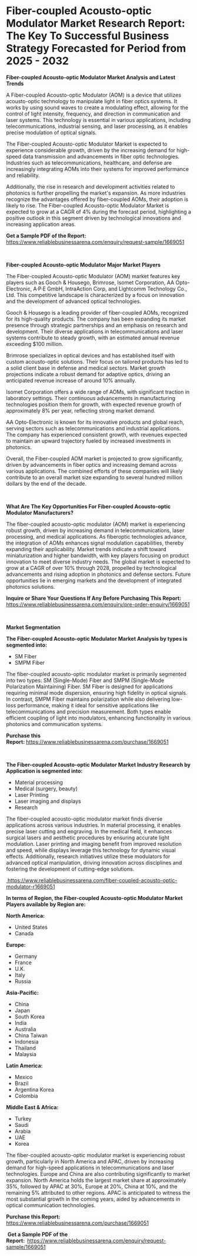 <p><h1>Fiber-coupled Acousto-optic Modulator Market Research Report: The Key To Successful Business Strategy Forecasted for Period from 2025 - 2032</h1></p><p><strong>Fiber-coupled Acousto-optic Modulator Market Analysis and Latest Trends</strong></p>
<p><p>A Fiber-coupled Acousto-optic Modulator (AOM) is a device that utilizes acousto-optic technology to manipulate light in fiber optics systems. It works by using sound waves to create a modulating effect, allowing for the control of light intensity, frequency, and direction in communication and laser systems. This technology is essential in various applications, including telecommunications, industrial sensing, and laser processing, as it enables precise modulation of optical signals.</p><p>The Fiber-coupled Acousto-optic Modulator Market is expected to experience considerable growth, driven by the increasing demand for high-speed data transmission and advancements in fiber optic technologies. Industries such as telecommunications, healthcare, and defense are increasingly integrating AOMs into their systems for improved performance and reliability. </p><p>Additionally, the rise in research and development activities related to photonics is further propelling the market's expansion. As more industries recognize the advantages offered by fiber-coupled AOMs, their adoption is likely to rise. The Fiber-coupled Acousto-optic Modulator Market is expected to grow at a CAGR of 4% during the forecast period, highlighting a positive outlook in this segment driven by technological innovations and increasing application areas.</p></p>
<p><strong>Get a Sample PDF of the Report:&nbsp;</strong> <a href="https://www.reliablebusinessarena.com/enquiry/request-sample/1669051?utm_campaign=3010&utm_medium=2&utm_source=Github&utm_content=ia&utm_term=12042025&utm_id=fiber-coupled-acousto-optic-modulator">https://www.reliablebusinessarena.com/enquiry/request-sample/1669051</a></p>
<p>&nbsp;</p>
<p><strong>Fiber-coupled Acousto-optic Modulator Major Market Players</strong></p>
<p><p>The Fiber-coupled Acousto-optic Modulator (AOM) market features key players such as Gooch & Housego, Brimrose, Isomet Corporation, AA Opto-Electronic, A·P·E GmbH, IntraAction Corp, and Lightcomm Technology Co., Ltd. This competitive landscape is characterized by a focus on innovation and the development of advanced optical technologies.</p><p>Gooch & Housego is a leading provider of fiber-coupled AOMs, recognized for its high-quality products. The company has been expanding its market presence through strategic partnerships and an emphasis on research and development. Their diverse applications in telecommunications and laser systems contribute to steady growth, with an estimated annual revenue exceeding $100 million.</p><p>Brimrose specializes in optical devices and has established itself with custom acousto-optic solutions. Their focus on tailored products has led to a solid client base in defense and medical sectors. Market growth projections indicate a robust demand for adaptive optics, driving an anticipated revenue increase of around 10% annually.</p><p>Isomet Corporation offers a wide range of AOMs, with significant traction in laboratory settings. Their continuous advancements in manufacturing technologies position them for growth, with expected revenue growth of approximately 8% per year, reflecting strong market demand.</p><p>AA Opto-Electronic is known for its innovative products and global reach, serving sectors such as telecommunications and industrial applications. The company has experienced consistent growth, with revenues expected to maintain an upward trajectory fueled by increased investments in photonics.</p><p>Overall, the Fiber-coupled AOM market is projected to grow significantly, driven by advancements in fiber optics and increasing demand across various applications. The combined efforts of these companies will likely contribute to an overall market size expanding to several hundred million dollars by the end of the decade.</p></p>
<p>&nbsp;</p>
<p><strong>What Are The Key Opportunities For Fiber-coupled Acousto-optic Modulator Manufacturers?</strong></p>
<p><p>The fiber-coupled acousto-optic modulator (AOM) market is experiencing robust growth, driven by increasing demand in telecommunications, laser processing, and medical applications. As fiberoptic technologies advance, the integration of AOMs enhances signal modulation capabilities, thereby expanding their applicability. Market trends indicate a shift toward miniaturization and higher bandwidth, with key players focusing on product innovation to meet diverse industry needs. The global market is expected to grow at a CAGR of over 10% through 2028, propelled by technological advancements and rising adoption in photonics and defense sectors. Future opportunities lie in emerging markets and the development of integrated photonics solutions.</p></p>
<p><strong>Inquire or Share Your Questions If Any Before Purchasing This Report:</strong> <a href="https://www.reliablebusinessarena.com/enquiry/pre-order-enquiry/1669051?utm_campaign=3010&utm_medium=2&utm_source=Github&utm_content=ia&utm_term=12042025&utm_id=fiber-coupled-acousto-optic-modulator">https://www.reliablebusinessarena.com/enquiry/pre-order-enquiry/1669051</a></p>
<p>&nbsp;</p>
<p><strong>Market Segmentation</strong></p>
<p><strong>The Fiber-coupled Acousto-optic Modulator Market Analysis by types is segmented into:</strong></p>
<p><ul><li>SM Fiber</li><li>SMPM Fiber</li></ul></p>
<p><p>The fiber-coupled acousto-optic modulator market is primarily segmented into two types: SM (Single-Mode) Fiber and SMPM (Single-Mode Polarization Maintaining) Fiber. SM Fiber is designed for applications requiring minimal mode dispersion, ensuring high fidelity in optical signals. In contrast, SMPM Fiber maintains polarization while also delivering low-loss performance, making it ideal for sensitive applications like telecommunications and precision measurement. Both types enable efficient coupling of light into modulators, enhancing functionality in various photonics and communication systems.</p></p>
<p><strong>Purchase this Report:&nbsp;</strong><a href="https://www.reliablebusinessarena.com/purchase/1669051?utm_campaign=3010&utm_medium=2&utm_source=Github&utm_content=ia&utm_term=12042025&utm_id=fiber-coupled-acousto-optic-modulator">https://www.reliablebusinessarena.com/purchase/1669051</a></p>
<p>&nbsp;</p>
<p><strong>The Fiber-coupled Acousto-optic Modulator Market Industry Research by Application is segmented into:</strong></p>
<p><ul><li>Material processing</li><li>Medical (surgery, beauty)</li><li>Laser Printing</li><li>Laser imaging and displays</li><li>Research</li></ul></p>
<p><p>The fiber-coupled acousto-optic modulator market finds diverse applications across various industries. In material processing, it enables precise laser cutting and engraving. In the medical field, it enhances surgical lasers and aesthetic procedures by ensuring accurate light modulation. Laser printing and imaging benefit from improved resolution and speed, while displays leverage this technology for dynamic visual effects. Additionally, research initiatives utilize these modulators for advanced optical manipulation, driving innovation across disciplines and fostering the development of cutting-edge solutions.</p></p>
<p><a href="https://www.reliablebusinessarena.com/fiber-coupled-acousto-optic-modulator-r1669051?utm_campaign=3010&utm_medium=2&utm_source=Github&utm_content=ia&utm_term=12042025&utm_id=fiber-coupled-acousto-optic-modulator">&nbsp;https://www.reliablebusinessarena.com/fiber-coupled-acousto-optic-modulator-r1669051</a></p>
<p><strong>In terms of Region, the Fiber-coupled Acousto-optic Modulator Market Players available by Region are:</strong></p>
<p>
    <p> <strong> North America: </strong>
        <ul>
            <li>United States</li>
            <li>Canada</li>
        </ul>
        </p> 
    <p> <strong> Europe: </strong>
        <ul>
            <li>Germany</li>
            <li>France</li>
            <li>U.K.</li>
            <li>Italy</li>
            <li>Russia</li>
        </ul>
        </p> 
    <p> <strong> Asia-Pacific: </strong>
        <ul>
            <li>China</li>
            <li>Japan</li>
            <li>South Korea</li>
            <li>India</li>
            <li>Australia</li>
            <li>China Taiwan</li>
            <li>Indonesia</li>
            <li>Thailand</li>
            <li>Malaysia</li>
        </ul>
        </p> 
    <p> <strong> Latin America: </strong>
        <ul>
            <li>Mexico</li>
            <li>Brazil</li>
            <li>Argentina Korea</li>
            <li>Colombia</li>
        </ul>
        </p> 
    <p> <strong> Middle East & Africa: </strong>
        <ul>
            <li>Turkey</li>
            <li>Saudi</li>
            <li>Arabia</li>
            <li>UAE</li>
            <li>Korea</li>
        </ul>
    </p>
    </p>
<p><p>The fiber-coupled acousto-optic modulator market is experiencing robust growth, particularly in North America and APAC, driven by increasing demand for high-speed applications in telecommunications and laser technologies. Europe and China are also contributing significantly to market expansion. North America holds the largest market share at approximately 35%, followed by APAC at 30%, Europe at 20%, China at 10%, and the remaining 5% attributed to other regions. APAC is anticipated to witness the most substantial growth in the coming years, aided by advancements in optical communication technologies.</p></p>
<p><strong>Purchase this Report: </strong><a href="https://www.reliablebusinessarena.com/purchase/1669051?utm_campaign=3010&utm_medium=2&utm_source=Github&utm_content=ia&utm_term=12042025&utm_id=fiber-coupled-acousto-optic-modulator">https://www.reliablebusinessarena.com/purchase/1669051</a></p>
<p>&nbsp;<strong>Get a Sample PDF of the Report:&nbsp;&nbsp;</strong><a href="https://www.reliablebusinessarena.com/enquiry/request-sample/1669051?utm_campaign=3010&utm_medium=2&utm_source=Github&utm_content=ia&utm_term=12042025&utm_id=fiber-coupled-acousto-optic-modulator">https://www.reliablebusinessarena.com/enquiry/request-sample/1669051</a></p>
<p><strong></strong></p>
<p><p></p><p></p><p></p></p>